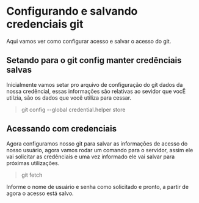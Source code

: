 # Configurando e salvando credenciais git
Aqui vamos ver como configurar acesso e salvar o acesso do git.

## Setando para o git config manter credênciais salvas
Inicialmente vamos setar pro arquivo de configuração do git dados da nossa credêncial, essas informações são relativas ao sevidor que vocÊ utilzia, são os dados que você utiliza para cessar.
>git config --global credential.helper store

## Acessando com credenciais
Agora configuramos nosso git para salvar as informações de acesso do nosso usuário, agora vamos rodar um comando para o servidor, assim ele vai solicitar as credênciais e uma vez informado ele vai salvar para próximas utilizações.

>git fetch

Informe o nome de usuário e senha como solicitado e pronto, a partir de agora o acesso está salvo.